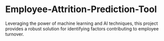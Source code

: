 # Employee-Attrition-Prediction-Tool
Leveraging the power of machine learning and AI techniques, this project provides a robust solution for identifying factors contributing to employee turnover. 
